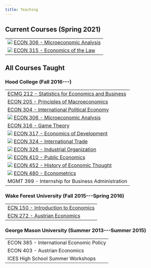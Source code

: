 ```yaml
---
title: Teaching
---
```


## Current Courses (Spring 2021)

|     |
|:----|
| ![](../images/micro_hex.png) [ECON 306 - Microeconomic Analysis](http://microS21.classes.ryansafner.com) |
| ![](../images/micro_hex.png) [ECON 315 - Economics of the Law](http://lawS21.classes.ryansafner.com) |

## All Courses Taught

### Hood College (Fall 2016---)

|     |
|:----|
| [ECMG 212 - Statistics for Economics and Business](courses/ECMG212) |
| [ECON 205 - Principles of Macroeconomics](courses/ECON205) |
| [ECON 304 - International Political Economy](courses/ECON304) |
| ![](../images/micro_hex.png) [ECON 306 - Microeconomic Analysis](http://microF20.classes.ryansafner.com) |
| [ECON 316 - Game Theory](courses/ECON316) |
| ![](../images/dev_hex.png) [ECON 317 - Economics of Development](https://devf19.classes.ryansafner.com) |
| ![](../images/trade_hex.png) [ECON 324 - International Trade](http://tradeF20.classes.ryansafner.com) |
| ![](../images/io_hex.png) [ECON 326 - Industrial Organization](https://ios20.classes.ryansafner.com) |
| ![](../images/public_hex.png) [ECON 410 - Public Economics](https://publics20.classes.ryansafner.com) |
| ![](../images/thought_hex.png) [ECON 452 - History of Economic Thought](http://thoughtF20.classes.ryansafner.com) |
| ![](../images/metrics_hex.png) [ECON 480 - Econometrics](http://metricsF20.classes.ryansafner.com) |
| MGMT 399 - Internship for Business Administration |

### Wake Forest University (Fall 2015---Spring 2016)

|     |
|:----|
| [ECN 150 - Introduction to Economics](https://www.dropbox.com/s/w03rizmeov387tb/ECN_150C_Syllabus_Safner.pdf?dl=0) |
| [ECN 272 - Austrian Economics](https://www.dropbox.com/s/f1ddw84rggv7zod/Austrian_Economics_Syllabus.pdf?dl=0) |

### George Mason University (Summer 2013---Summer 2015)

|     |
|:----|
| ECON 385 - International Economic Policy |
| ECON 403 - Austrian Economics |
| ICES High School Summer Workshops |

